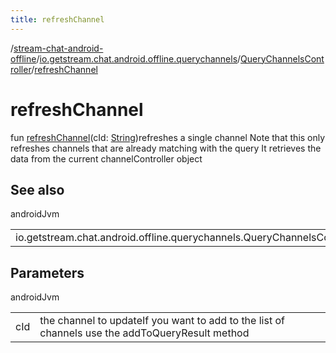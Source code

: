 ```yaml
---
title: refreshChannel
---
```

/[stream-chat-android-offline](../../index.md)/[io.getstream.chat.android.offline.querychannels](../index.md)/[QueryChannelsController](index.md)/[refreshChannel](refreshChannel.md)  
  
  
  
# refreshChannel  
fun [refreshChannel](refreshChannel.md)(cId: [String](https://kotlinlang.org/api/latest/jvm/stdlib/kotlin/-string/index.html))refreshes a single channel Note that this only refreshes channels that are already matching with the query It retrieves the data from the current channelController object  
  
## See also  
  
androidJvm  
  
| | |
|---|---|
| <a name="io.getstream.chat.android.offline.querychannels/QueryChannelsController/refreshChannel/#kotlin.String/PointingToDeclaration/"></a>io.getstream.chat.android.offline.querychannels.QueryChannelsController| <a name="io.getstream.chat.android.offline.querychannels/QueryChannelsController/refreshChannel/#kotlin.String/PointingToDeclaration/"></a>|
  
  
  
## Parameters  
  
androidJvm  
  
| | |
|---|---|
| <a name="io.getstream.chat.android.offline.querychannels/QueryChannelsController/refreshChannel/#kotlin.String/PointingToDeclaration/"></a>cId| <a name="io.getstream.chat.android.offline.querychannels/QueryChannelsController/refreshChannel/#kotlin.String/PointingToDeclaration/"></a>the channel to updateIf you want to add to the list of channels use the addToQueryResult method|
  

